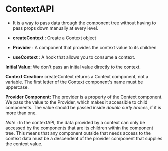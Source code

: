 # ContextAPI

* It is a way to pass data through the component tree without having to pass props down manually at every level.

* **createContext** : Create a Context object
* **Provider** : A component that provides the context value to its children
* **useContext** : A hook that allows you to consume a context.


**Initial Value:** We don't pass an initial value directly to the context.

**Context Creation:** createContext returns a Context component, not a variable. The first letter of the Context component's name must be uppercase.

**Provider Component:** The provider is a property of the Context component. We pass the value to the Provider, which makes it accessible to child components. The value should be passed inside *double curly braces*, if it is more than one.


*Note* : In the contextAPI, the data provided by a context can only be accessed by the components that are its children within the component tree. This means that any component outside that needs access to the context data must be a descendent of the provider component that supplies the context value.